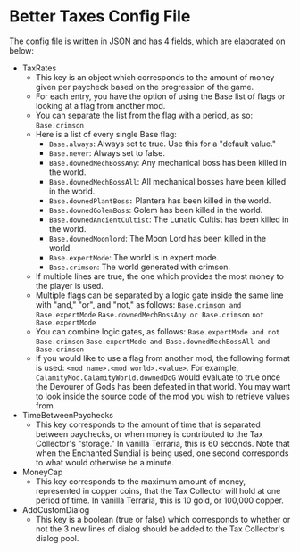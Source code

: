 # Better Taxes Config File
The config file is written in JSON and has 4 fields, which are elaborated on below:
- TaxRates
    - This key is an object which corresponds to the amount of money given per paycheck based on the progression of the game.
    - For each entry, you have the option of using the Base list of flags or looking at a flag from another mod.
    - You can separate the list from the flag with a period, as so: `Base.crimson`
    - Here is a list of every single Base flag:
        - `Base.always`: Always set to true. Use this for a "default value."
		- `Base.never`: Always set to false.
        - `Base.downedMechBossAny`: Any mechanical boss has been killed in the world.
        - `Base.downedMechBossAll`: All mechanical bosses have been killed in the world.
        - `Base.downedPlantBoss:` Plantera has been killed in the world.
        - `Base.downedGolemBoss`: Golem has been killed in the world.
        - `Base.downedAncientCultist`: The Lunatic Cultist has been killed in the world.
        - `Base.downedMoonlord`: The Moon Lord has been killed in the world.
        - `Base.expertMode`: The world is in expert mode.
        - `Base.crimson`: The world generated with crimson.
    - If multiple lines are true, the one which provides the most money to the player is used.
	- Multiple flags can be separated by a logic gate inside the same line with "and," "or", and "not," as follows: `Base.crimson and Base.expertMode` `Base.downedMechBossAny or Base.crimson` `not Base.expertMode`
	- You can combine logic gates, as follows: `Base.expertMode and not Base.crimson` `Base.expertMode and Base.downedMechBossAll and Base.crimson`
    - If you would like to use a flag from another mod, the following format is used: `<mod name>.<mod world>.<value>`. For example, `CalamityMod.CalamityWorld.downedDoG` would evaluate to true once the Devourer of Gods has been defeated in that world. You may want to look inside the source code of the mod you wish to retrieve values from.
- TimeBetweenPaychecks
    - This key corresponds to the amount of time that is separated between paychecks, or when money is contributed to the Tax Collector's "storage." In vanilla Terraria, this is 60 seconds. Note that when the Enchanted Sundial is being used, one second corresponds to what would otherwise be a minute.
- MoneyCap
    - This key corresponds to the maximum amount of money, represented in copper coins, that the Tax Collector will hold at one period of time. In vanilla Terraria, this is 10 gold, or 100,000 copper.
- AddCustomDialog
    - This key is a boolean (true or false) which corresponds to whether or not the 3 new lines of dialog should be added to the Tax Collector's dialog pool.